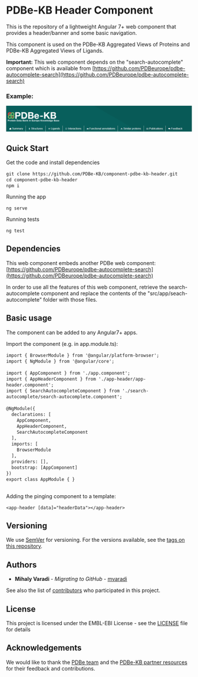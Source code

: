 PDBe-KB Header Component
=

This is the repository of a lightweight Angular 7+ web component that provides a header/banner and some basic navigation.

This component is used on the PDBe-KB Aggregated Views of Proteins and PDBe-KB Aggregated Views of Ligands.

**Important:** This web component depends on the "search-autocomplete" component which is available from [https://github.com/PDBeurope/pdbe-autocomplete-search](https://github.com/PDBeurope/pdbe-autocomplete-search)

### Example:

<img src="https://raw.githubusercontent.com/PDBe-KB/component-pdbe-kb-header/main/pdbe-kb-app-header.png">

## Quick Start

Get the code and install dependencies
```
git clone https://github.com/PDBe-KB/component-pdbe-kb-header.git
cd component-pdbe-kb-header
npm i
```

Running the app
```
ng serve
```

Running tests
```
ng test
```

## Dependencies

This web component embeds another PDBe web component: [https://github.com/PDBeurope/pdbe-autocomplete-search](https://github.com/PDBeurope/pdbe-autocomplete-search)

In order to use all the features of this web component, retrieve the search-autocomplete component and replace the contents of the "src/app/seach-autocomplete" folder with those files.

## Basic usage

The component can be added to any Angular7+ apps.

Import the component (e.g. in app.module.ts):
```
import { BrowserModule } from '@angular/platform-browser';
import { NgModule } from '@angular/core';

import { AppComponent } from './app.component';
import { AppHeaderComponent } from './app-header/app-header.component';
import { SearchAutocompleteComponent } from './search-autocomplete/search-autocomplete.component';

@NgModule({
  declarations: [
    AppComponent,
    AppHeaderComponent,
    SearchAutocompleteComponent
  ],
  imports: [
    BrowserModule
  ],
  providers: [],
  bootstrap: [AppComponent]
})
export class AppModule { }


```

Adding the pinging component to a template:
```angular2html
<app-header [data]="headerData"></app-header>
```

## Versioning

We use [SemVer](http://semver.org/) for versioning. For the versions available, see the [tags on this repository](https://github.com/PDBe-KB/component-pdbe-kb-header/tags).

## Authors

* **Mihaly Varadi** - *Migrating to GitHub* - [mvaradi](https://github.com/mvaradi)

See also the list of [contributors](https://github.com/PDBe-KB/component-pdbe-kb-header/contributors) who participated in this project.

## License

This project is licensed under the EMBL-EBI License - see the [LICENSE](LICENSE) file for details

## Acknowledgements

We would like to thank the [PDBe team](https://www.pdbe.org) and the [PDBe-KB partner resources](https://github.com/PDBe-KB/pdbe-kb-manual/wiki/PDBe-KB-Annotations) for their feedback and contributions.
